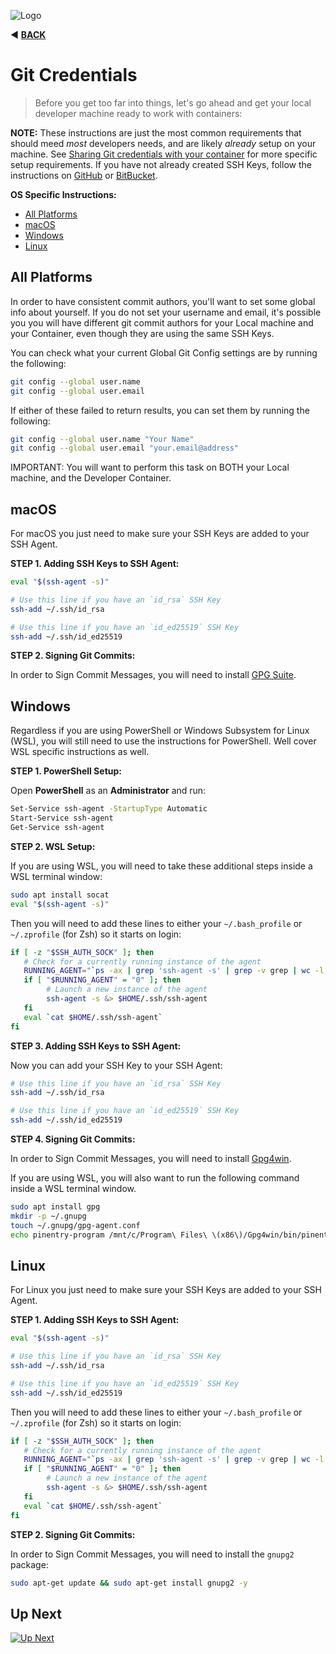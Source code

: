 ![Logo](https://red-van-workshop.s3.us-east-1.amazonaws.com/logo.png "Logo")

:arrow_backward: **[BACK](./repository-setup.md#repository-setup)**

Git Credentials
===

> Before you get too far into things, let's go ahead and get your local developer machine ready to work with containers:

**NOTE:** These instructions are just the most common requirements that should meed _most_ developers needs, and are likely _already_ setup on your machine. See [Sharing Git credentials with your container](https://code.visualstudio.com/docs/remote/containers#_sharing-git-credentials-with-your-container) for more specific setup requirements.  If you have not already created SSH Keys, follow the instructions on [GitHub](https://docs.github.com/en/authentication/connecting-to-github-with-ssh/generating-a-new-ssh-key-and-adding-it-to-the-ssh-agent) or [BitBucket](https://support.atlassian.com/bitbucket-cloud/docs/set-up-an-ssh-key/).

**OS Specific Instructions:**

* [All Platforms](#all-platforms)
* [macOS](#macos)
* [Windows](#windows)
* [Linux](#linux)

All Platforms
---

In order to have consistent commit authors, you'll want to set some global info about yourself. If you do not set your username and email, it's possible you you will have different git commit authors for your Local machine and your Container, even though they are using the same SSH Keys.

You can check what your current Global Git Config settings are by running the following:

```bash
git config --global user.name
git config --global user.email
```

If either of these failed to return results, you can set them by running the following:

```bash
git config --global user.name "Your Name"
git config --global user.email "your.email@address"
```

IMPORTANT: You will want to perform this task on BOTH your Local machine, and the Developer Container.

macOS
---

For macOS you just need to make sure your SSH Keys are added to your SSH Agent.

**STEP 1. Adding SSH Keys to SSH Agent:**

```bash
eval "$(ssh-agent -s)"

# Use this line if you have an `id_rsa` SSH Key
ssh-add ~/.ssh/id_rsa

# Use this line if you have an `id_ed25519` SSH Key
ssh-add ~/.ssh/id_ed25519
```

**STEP 2. Signing Git Commits:**

In order to Sign Commit Messages, you will need to install [GPG Suite](https://gpgtools.org/).

Windows
---

Regardless if you are using PowerShell or Windows Subsystem for Linux (WSL), you will still need to use the instructions for PowerShell.  Well cover WSL specific instructions as well.

**STEP 1. PowerShell Setup:**

Open **PowerShell** as an **Administrator** and run:

```bash
Set-Service ssh-agent -StartupType Automatic
Start-Service ssh-agent
Get-Service ssh-agent
```

**STEP 2. WSL Setup:**

If you are using WSL, you will need to take these additional steps inside a WSL terminal window:

```bash
sudo apt install socat
eval "$(ssh-agent -s)"
```

Then you will need to add these lines to either your `~/.bash_profile` or `~/.zprofile` (for Zsh) so it starts on login:

```bash
if [ -z "$SSH_AUTH_SOCK" ]; then
   # Check for a currently running instance of the agent
   RUNNING_AGENT="`ps -ax | grep 'ssh-agent -s' | grep -v grep | wc -l | tr -d '[:space:]'`"
   if [ "$RUNNING_AGENT" = "0" ]; then
        # Launch a new instance of the agent
        ssh-agent -s &> $HOME/.ssh/ssh-agent
   fi
   eval `cat $HOME/.ssh/ssh-agent`
fi
```

**STEP 3. Adding SSH Keys to SSH Agent:**

Now you can add your SSH Key to your SSH Agent:

```bash
# Use this line if you have an `id_rsa` SSH Key
ssh-add ~/.ssh/id_rsa

# Use this line if you have an `id_ed25519` SSH Key
ssh-add ~/.ssh/id_ed25519
```

**STEP 4. Signing Git Commits:**

In order to Sign Commit Messages, you will need to install [Gpg4win](https://www.gpg4win.org/).

If you are using WSL, you will also want to run the following command inside a WSL terminal window.

```bash
sudo apt install gpg
mkdir -p ~/.gnupg
touch ~/.gnupg/gpg-agent.conf
echo pinentry-program /mnt/c/Program\ Files\ \(x86\)/Gpg4win/bin/pinentry.exe > ~/.gnupg/gpg-agent.conf
```

Linux
---

For Linux you just need to make sure your SSH Keys are added to your SSH Agent.

**STEP 1. Adding SSH Keys to SSH Agent:**

```bash
eval "$(ssh-agent -s)"

# Use this line if you have an `id_rsa` SSH Key
ssh-add ~/.ssh/id_rsa

# Use this line if you have an `id_ed25519` SSH Key
ssh-add ~/.ssh/id_ed25519
```

Then you will need to add these lines to either your `~/.bash_profile` or `~/.zprofile` (for Zsh) so it starts on login:

```bash
if [ -z "$SSH_AUTH_SOCK" ]; then
   # Check for a currently running instance of the agent
   RUNNING_AGENT="`ps -ax | grep 'ssh-agent -s' | grep -v grep | wc -l | tr -d '[:space:]'`"
   if [ "$RUNNING_AGENT" = "0" ]; then
        # Launch a new instance of the agent
        ssh-agent -s &> $HOME/.ssh/ssh-agent
   fi
   eval `cat $HOME/.ssh/ssh-agent`
fi
```

**STEP 2. Signing Git Commits:**

In order to Sign Commit Messages, you will need to install the `gnupg2` package:

```bash
sudo apt-get update && sudo apt-get install gnupg2 -y
```

Up Next
---

[![Up Next](https://img.shields.io/badge/Next-Usage_Instructions-blue.svg?style=for-the-badge&logo=github&logoColor=ffffff&logoWidth=16)](./usage-instructions.md#usage-instructions)
